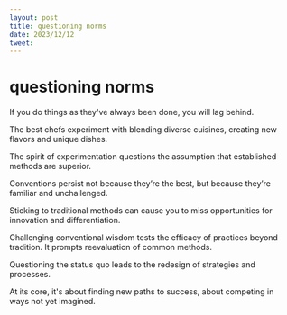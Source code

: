 ```yaml
---
layout: post
title: questioning norms
date: 2023/12/12
tweet:
---
```


# questioning norms

If you do things as they've always been done, you will lag behind.

The best chefs experiment with blending diverse cuisines, creating new flavors and unique dishes.

The spirit of experimentation questions the assumption that established methods are superior.

Conventions persist not because they’re the best, but because they’re familiar and unchallenged.

Sticking to traditional methods can cause you to miss opportunities for innovation and differentiation.

Challenging conventional wisdom tests the efficacy of practices beyond tradition. It prompts reevaluation of common methods.

Questioning the status quo leads to the redesign of strategies and processes.

At its core, it's about finding new paths to success, about competing in ways not yet imagined.